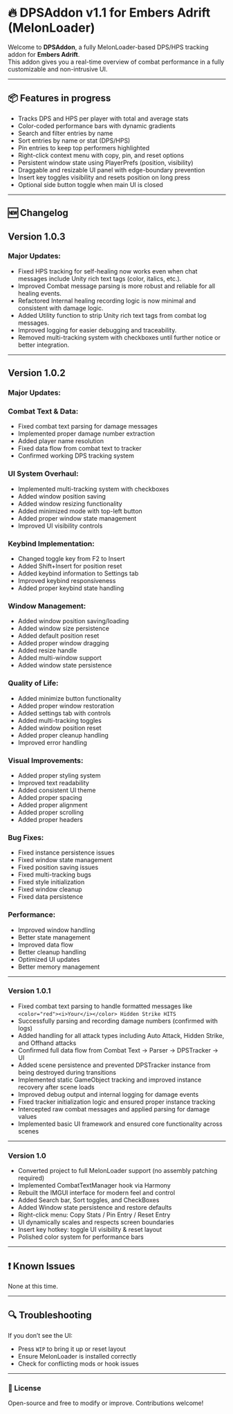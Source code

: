 # 🔥 DPSAddon v1.1 for Embers Adrift (MelonLoader)

Welcome to **DPSAddon**, a fully MelonLoader-based DPS/HPS tracking addon for **Embers Adrift**.  
This addon gives you a real-time overview of combat performance in a fully customizable and non-intrusive UI.

---

## 📦 Features in progress

- Tracks DPS and HPS per player with total and average stats  
- Color-coded performance bars with dynamic gradients  
- Search and filter entries by name  
- Sort entries by name or stat (DPS/HPS)  
- Pin entries to keep top performers highlighted  
- Right-click context menu with copy, pin, and reset options  
- Persistent window state using PlayerPrefs (position, visibility)  
- Draggable and resizable UI panel with edge-boundary prevention  
- Insert key toggles visibility and resets position on long press  
- Optional side button toggle when main UI is closed  

---

## 🆕 Changelog

## Version 1.0.3
### Major Updates:

- Fixed HPS tracking for self-healing now works even when chat messages include Unity rich text tags (color, italics, etc.).
- Improved Combat message parsing is more robust and reliable for all healing events.
- Refactored Internal healing recording logic is now minimal and consistent with damage logic.
- Added Utility function to strip Unity rich text tags from combat log messages.
- Improved logging for easier debugging and traceability.
- Removed multi-tracking system with checkboxes until further notice or better integration.

---

## Version 1.0.2

### Major Updates:
### Combat Text & Data:
- Fixed combat text parsing for damage messages  
- Implemented proper damage number extraction  
- Added player name resolution  
- Fixed data flow from combat text to tracker  
- Confirmed working DPS tracking system  

### UI System Overhaul:
- Implemented multi-tracking system with checkboxes  
- Added window position saving  
- Added window resizing functionality  
- Added minimized mode with top-left button  
- Added proper window state management  
- Improved UI visibility controls  

### Keybind Implementation:
- Changed toggle key from F2 to Insert  
- Added Shift+Insert for position reset  
- Added keybind information to Settings tab  
- Improved keybind responsiveness  
- Added proper keybind state handling  

### Window Management:
- Added window position saving/loading  
- Added window size persistence  
- Added default position reset  
- Added proper window dragging  
- Added resize handle  
- Added multi-window support  
- Added window state persistence  

### Quality of Life:
- Added minimize button functionality  
- Added proper window restoration  
- Added settings tab with controls  
- Added multi-tracking toggles  
- Added window position reset  
- Added proper cleanup handling  
- Improved error handling  

### Visual Improvements:
- Added proper styling system  
- Improved text readability  
- Added consistent UI theme  
- Added proper spacing  
- Added proper alignment  
- Added proper scrolling  
- Added proper headers  

### Bug Fixes:
- Fixed instance persistence issues  
- Fixed window state management  
- Fixed position saving issues  
- Fixed multi-tracking bugs  
- Fixed style initialization  
- Fixed window cleanup  
- Fixed data persistence  

### Performance:
- Improved window handling  
- Better state management  
- Improved data flow  
- Better cleanup handling  
- Optimized UI updates  
- Better memory management  

---

### Version 1.0.1

- Fixed combat text parsing to handle formatted messages like `<color="red"><i>Your</i></color> Hidden Strike HITS`  
- Successfully parsing and recording damage numbers (confirmed with logs)  
- Added handling for all attack types including Auto Attack, Hidden Strike, and Offhand attacks  
- Confirmed full data flow from Combat Text → Parser → DPSTracker → UI  
- Added scene persistence and prevented DPSTracker instance from being destroyed during transitions  
- Implemented static GameObject tracking and improved instance recovery after scene loads  
- Improved debug output and internal logging for damage events  
- Fixed tracker initialization logic and ensured proper instance tracking  
- Intercepted raw combat messages and applied parsing for damage values  
- Implemented basic UI framework and ensured core functionality across scenes   

---

### Version 1.0

- Converted project to full MelonLoader support (no assembly patching required)  
- Implemented CombatTextManager hook via Harmony  
- Rebuilt the IMGUI interface for modern feel and control  
- Added Search bar, Sort toggles, and CheckBoxes  
- Added Window state persistence and restore defaults  
- Right-click menu: Copy Stats / Pin Entry / Reset Entry  
- UI dynamically scales and respects screen boundaries  
- Insert key hotkey: toggle UI visibility & reset layout  
- Polished color system for performance bars  

---

## ❗ Known Issues

None at this time.

---

## 🔍 Troubleshooting

If you don’t see the UI:  
- Press `WIP` to bring it up or reset layout  
- Ensure MelonLoader is installed correctly  
- Check for conflicting mods or hook issues  

---

### 📘 License

Open-source and free to modify or improve. Contributions welcome!
